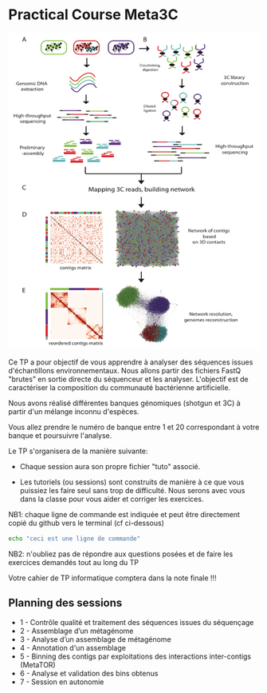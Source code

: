 # Practical Course Meta3C

![meta3C](docs/images/Meta3C_V2.png)


Ce TP a pour objectif de vous apprendre à analyser des séquences issues d'échantillons environnementaux. 
Nous allons partir des fichiers FastQ "brutes" en sortie directe du séquenceur et les analyser.
L'objectif est de caractériser la composition du communauté bactérienne artificielle.

Nous avons réalisé différentes banques génomiques (shotgun et 3C) à partir d'un mélange inconnu d'espèces.

Vous allez prendre le numéro de banque entre 1 et 20 correspondant à votre banque et poursuivre l'analyse.

Le TP s'organisera de la manière suivante:

- Chaque session aura son propre fichier "tuto" associé.

- Les tutoriels (ou sessions) sont construits de manière à ce que vous puissiez les faire seul sans trop de difficulté. Nous serons avec vous dans la classe pour vous aider et corriger les exercices.

NB1: chaque ligne de commande est indiquée et peut être directement copié du github vers le terminal (cf ci-dessous)

```sh
echo "ceci est une ligne de commande"
```

NB2: n'oubliez pas de répondre aux questions posées et de faire les exercices demandés tout au long du TP 

Votre cahier de TP informatique comptera dans la note finale !!!


## Planning des sessions 

* 1 - Contrôle qualité et traitement des séquences issues du séquençage
* 2 - Assemblage d’un métagénome
* 3 - Analyse d’un assemblage de métagénome
* 4 - Annotation d'un assemblage
* 5 - Binning des contigs par exploitations des interactions inter-contigs (MetaTOR)
* 6 - Analyse et validation des bins obtenus
* 7 - Session en autonomie



